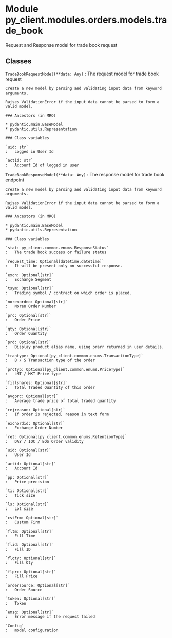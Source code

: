 Module py_client.modules.orders.models.trade_book
=================================================
Request and Response model for trade book request

Classes
-------

`TradeBookRequestModel(**data: Any)`
:   The request model for trade book  request
    
    Create a new model by parsing and validating input data from keyword arguments.
    
    Raises ValidationError if the input data cannot be parsed to form a valid model.

    ### Ancestors (in MRO)

    * pydantic.main.BaseModel
    * pydantic.utils.Representation

    ### Class variables

    `uid: str`
    :   Logged in User Id

    `actid: str`
    :   Account Id of logged in user

`TradeBookResponseModel(**data: Any)`
:   The response model for trade book endpoint
    
    Create a new model by parsing and validating input data from keyword arguments.
    
    Raises ValidationError if the input data cannot be parsed to form a valid model.

    ### Ancestors (in MRO)

    * pydantic.main.BaseModel
    * pydantic.utils.Representation

    ### Class variables

    `stat: py_client.common.enums.ResponseStatus`
    :   The trade book success or failure status

    `request_time: Optional[datetime.datetime]`
    :   It will be present only on successful response.

    `exch: Optional[str]`
    :   Exchange Segment

    `tsym: Optional[str]`
    :   Trading symbol / contract on which order is placed.

    `norenordno: Optional[str]`
    :   Noren Order Number

    `prc: Optional[str]`
    :   Order Price

    `qty: Optional[str]`
    :   Order Quantity

    `prd: Optional[str]`
    :   Display product alias name, using prarr returned in user details.

    `trantype: Optional[py_client.common.enums.TransactionType]`
    :   B / S Transaction type of the order

    `prctyp: Optional[py_client.common.enums.PriceType]`
    :   LMT / MKT Price type

    `fillshares: Optional[str]`
    :   Total Traded Quantity of this order

    `avgprc: Optional[str]`
    :   Average trade price of total traded quantity

    `rejreason: Optional[str]`
    :   If order is rejected, reason in text form

    `exchordid: Optional[str]`
    :   Exchange Order Number

    `ret: Optional[py_client.common.enums.RetentionType]`
    :   DAY / IOC / EOS Order validity

    `uid: Optional[str]`
    :   User Id

    `actid: Optional[str]`
    :   Account Id

    `pp: Optional[str]`
    :   Price precision

    `ti: Optional[str]`
    :   Tick size

    `ls: Optional[str]`
    :   Lot size

    `cstFrm: Optional[str]`
    :   Custom Firm

    `fltm: Optional[str]`
    :   Fill Time

    `flid: Optional[str]`
    :   Fill ID

    `flqty: Optional[str]`
    :   Fill Qty

    `flprc: Optional[str]`
    :   Fill Price

    `ordersource: Optional[str]`
    :   Order Source

    `token: Optional[str]`
    :   Token

    `emsg: Optional[str]`
    :   Error message if the request failed

    `Config`
    :   model configuration